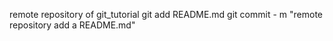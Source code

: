 remote repository of git_tutorial
git add README.md
git commit - m "remote repository add a README.md"


